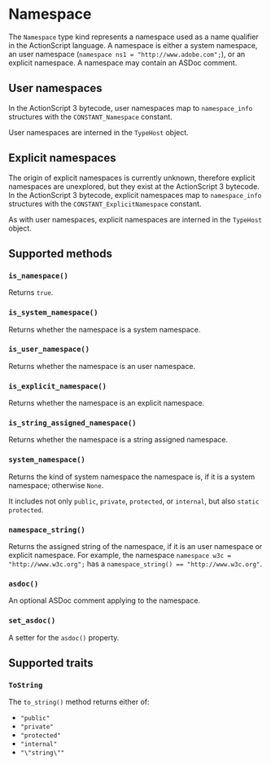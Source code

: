 # Namespace

The `Namespace` type kind represents a namespace used as a name qualifier in the ActionScript language. A namespace is either a system namespace, an user namespace (`namespace ns1 = "http://www.adobe.com";`), or an explicit namespace. A namespace may contain an ASDoc comment.

## User namespaces

In the ActionScript 3 bytecode, user namespaces map to `namespace_info` structures with the `CONSTANT_Namespace` constant.

User namespaces are interned in the `TypeHost` object.

## Explicit namespaces

The origin of explicit namespaces is currently unknown, therefore explicit namespaces are unexplored, but they exist at the ActionScript 3 bytecode. In the ActionScript 3 bytecode, explicit namespaces map to `namespace_info` structures with the `CONSTANT_ExplicitNamespace` constant.

As with user namespaces, explicit namespaces are interned in the `TypeHost` object.

## Supported methods

### `is_namespace()`

Returns `true`.

### `is_system_namespace()`

Returns whether the namespace is a system namespace.

### `is_user_namespace()`

Returns whether the namespace is an user namespace.

### `is_explicit_namespace()`

Returns whether the namespace is an explicit namespace.

### `is_string_assigned_namespace()`

Returns whether the namespace is a string assigned namespace.

### `system_namespace()`

Returns the kind of system namespace the namespace is, if it is a system namespace; otherwise `None`.

It includes not only `public`, `private`, `protected`, or `internal`, but also `static protected`.

### `namespace_string()`

Returns the assigned string of the namespace, if it is an user namespace or explicit namespace. For example, the namespace `namespace w3c = "http://www.w3c.org";` has a `namespace_string() == "http://www.w3c.org"`.

### `asdoc()`

An optional ASDoc comment applying to the namespace.

### `set_asdoc()`

A setter for the `asdoc()` property.

## Supported traits

### `ToString`

The `to_string()` method returns either of:

* `"public"`
* `"private"`
* `"protected"`
* `"internal"`
* `"\"string\""`